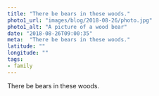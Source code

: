 ```yaml
---
title: "There be bears in these woods."
photo1_url: "images/blog/2018-08-26/photo.jpg"
photo1_alt: "A picture of a wood bear"
date: "2018-08-26T09:00:35"
meta:  "There be bears in these woods."
latitude: ""
longitude: ""
tags:
- family
---
```

There be bears in these woods.
